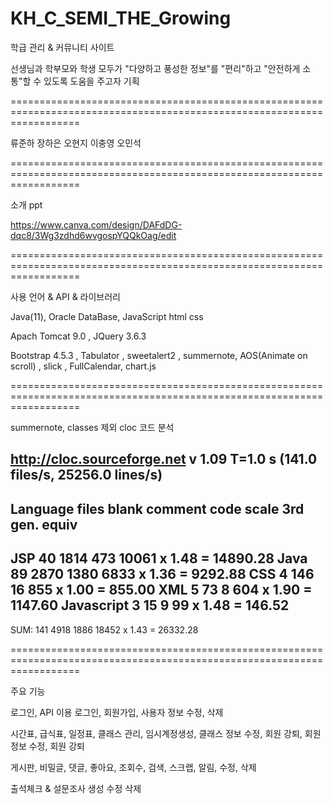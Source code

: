 # KH_C_SEMI_THE_Growing

학급 관리 & 커뮤니티 사이트

선생님과 학부모와 학생 모두가
"다양하고 풍성한 정보"를
"편리"하고
"안전하게 소통"할 수 있도록 도움을 주고자 기획

========================================================================================================================


류준하 장하은 오현지 이충영 오민석


========================================================================================================================

소개 ppt

https://www.canva.com/design/DAFdDG-dqc8/3Wg3zdhd6wvgospYQQkOag/edit

========================================================================================================================

사용 언어 & API & 라이브러리

Java(11), Oracle DataBase, JavaScript html css

Apach Tomcat 9.0 , JQuery 3.6.3

Bootstrap 4.5.3 , Tabulator , sweetalert2 , summernote, AOS(Animate on scroll) , slick , FullCalendar, chart.js

========================================================================================================================

summernote, classes 제외 cloc 코드 분석

http://cloc.sourceforge.net v 1.09  T=1.0 s (141.0 files/s, 25256.0 lines/s)
-------------------------------------------------------------------------------
Language          files     blank   comment      code    scale   3rd gen. equiv
-------------------------------------------------------------------------------
JSP                  40      1814       473     10061 x   1.48 =       14890.28
Java                 89      2870      1380      6833 x   1.36 =        9292.88
CSS                   4       146        16       855 x   1.00 =         855.00
XML                   5        73         8       604 x   1.90 =        1147.60
Javascript            3        15         9        99 x   1.48 =         146.52
-------------------------------------------------------------------------------
SUM:                141      4918      1886     18452 x   1.43 =       26332.28

========================================================================================================================

주요 기능

로그인, API 이용 로그인, 회원가입, 사용자 정보 수정, 삭제 

시간표, 급식표, 일정표, 클래스 관리, 임시계정생성, 클래스 정보 수정, 회원 강퇴, 회원 정보 수정, 회원 강퇴

게시판, 비밀글, 댓글, 좋아요, 조회수, 검색, 스크랩, 알림, 수정, 삭제

출석체크 & 설문조사 생성 수정 삭제
